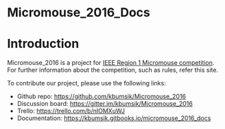 # Micromouse_2016_Docs
# Introduction

Micromouse_2016 is a project for [IEEE Region 1 Micromouse competition](http://sites.ieee.org/r1studentconference/about/micromouse/). For further information about the competition, such as rules, refer this site.

To contribute our project, please use the following links:
* Github repo: https://github.com/kbumsik/Micromouse_2016
* Discussion board: https://gitter.im/kbumsik/Micromouse_2016
* Trello: https://trello.com/b/nIOMXuWJ
* Documentation: https://kbumsik.gitbooks.io/micromouse_2016_docs